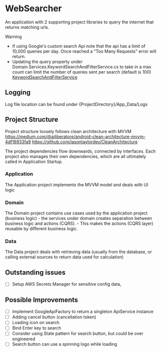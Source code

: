 # WebSearcher
An application with 2 supporting project libraries to query the internet that returns matching urls.

> [!WARNING]
> - If using Google's custom search Api note that the api has a limit of 10,000 queries per day. Once reached a "Too Many Requests" error will return.
> - Updating the query property under Domain.Services.KeywordSearchAndFilterService.cs to   take in a max count can limit the number of queries sent per search (default is 100)
> [KeywordSearchAndFilterService](Domain/Services/KeywordSearchAndFilterService.cs)

## Logging
Log file location can be found under {ProjectDirectory}/App_Data/Logs

## Project Structure
Project structure loosely follows clean architecture with MVVM
https://medium.com/@ajliberatore/android-clean-architecture-mvvm-4df18933fa9
https://github.com/jasontaylordev/CleanArchitecture

The project dependencies flow downwards, connected by interfaces.
Each project also manages their own dependencies, which are all ultimately called in Application Startup.

### Application
The Application project implements the MVVM model and deals with UI logic

### Domain
The Domain project contains use cases used by the application project (business logic)
    - the services under domain creates separation between business logic and actions (CQRS). 
    - This makes the actions (CQRS layer) reusable by different business logic.

### Data
The Data project deals with retrieving data (usually from the database, or calling external sources to return data used for calculation)

## Outstanding issues
- [ ] Setup AWS Secrets Manager for sensitive config data,

## Possible Improvements
 - [ ] Implement GoogleApiFactory to return a singleton ApiService instance
 - [ ] Adding cancel button (cancellation token)
 - [ ] Loading icon on search
 - [ ] Bind Enter key to search
 - [ ] Consider using State pattern for search button, but could be over engineered
 - [ ] Search button can use a spinning logo while loading